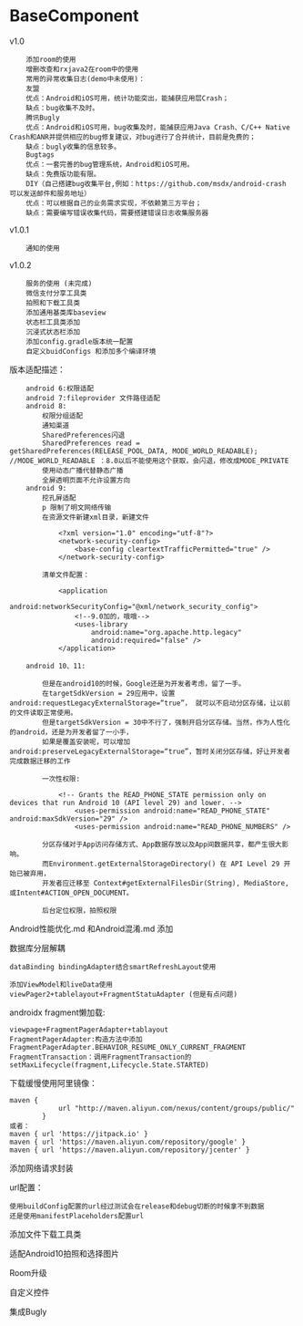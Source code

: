# BaseComponent
v1.0

        添加room的使用
        增删改查和rxjava2在room中的使用
        常用的异常收集日志(demo中未使用)：
        友盟
        优点：Android和iOS可用，统计功能突出，能捕获应用层Crash；
        缺点：bug收集不及时。
        腾讯Bugly
        优点：Android和iOS可用，bug收集及时，能捕获应用Java Crash、C/C++ Native Crash和ANR并提供相应的bug修复建议，对bug进行了合并统计，目前是免费的；
        缺点：bugly收集的信息较多。
        Bugtags
        优点：一套完善的bug管理系统，Android和iOS可用。
        缺点：免费版功能有限。
        DIY（自己搭建bug收集平台,例如：https://github.com/msdx/android-crash  可以发送邮件和服务地址）
        优点：可以根据自己的业务需求实现，不依赖第三方平台；
        缺点：需要编写错误收集代码，需要搭建错误日志收集服务器

v1.0.1

        通知的使用
v1.0.2

        服务的使用 (未完成)
        微信支付分享工具类
        拍照和下载工具类
        添加通用基类库baseview
        状态栏工具类添加
        沉浸式状态栏添加
        添加config.gradle版本统一配置
        自定义buidConfigs 和添加多个编译环境

版本适配描述：

        android 6:权限适配
        android 7:fileprovider 文件路径适配
        android 8:
            权限分组适配
            通知渠道
            SharedPreferences闪退
            SharedPreferences read = getSharedPreferences(RELEASE_POOL_DATA, MODE_WORLD_READABLE); //MODE_WORLD_READABLE ：8.0以后不能使用这个获取，会闪退，修改成MODE_PRIVATE
            使用动态广播代替静态广播
            全屏透明页面不允许设置方向
        android 9:
            挖孔屏适配
            p 限制了明文网络传输
            在资源文件新建xml目录，新建文件

                <?xml version="1.0" encoding="utf-8"?>
                <network-security-config>
                    <base-config cleartextTrafficPermitted="true" />
                </network-security-config>

            清单文件配置：

                <application
                    android:networkSecurityConfig="@xml/network_security_config">
                    <!--9.0加的，哦哦-->
                    <uses-library
                        android:name="org.apache.http.legacy"
                        android:required="false" />
                </application>

        android 10、11:

            但是在android10的时候，Google还是为开发者考虑，留了一手。
            在targetSdkVersion = 29应用中，设置android:requestLegacyExternalStorage=“true”， 就可以不启动分区存储，让以前的文件读取正常使用。
            但是targetSdkVersion = 30中不行了，强制开启分区存储。当然，作为人性化的android，还是为开发者留了一小手，
            如果是覆盖安装呢，可以增加android:preserveLegacyExternalStorage=“true”，暂时关闭分区存储，好让开发者完成数据迁移的工作

            一次性权限:

                <!-- Grants the READ_PHONE_STATE permission only on devices that run Android 10 (API level 29) and lower. -->
                    <uses-permission android:name="READ_PHONE_STATE" android:maxSdkVersion="29" />
                    <uses-permission android:name="READ_PHONE_NUMBERS" />

            分区存储对于App访问存储方式、App数据存放以及App间数据共享，都产生很大影响。
            而Environment.getExternalStorageDirectory() 在 API Level 29 开始已被弃用，
            开发者应迁移至 Context#getExternalFilesDir(String), MediaStore, 或Intent#ACTION_OPEN_DOCUMENT。
            
            后台定位权限，拍照权限
            
            
Android性能优化.md 和Android混淆.md 添加


数据库分层解耦

    dataBinding bindingAdapter结合smartRefreshLayout使用

    添加ViewModel和liveData使用
    viewPager2+tablelayout+FragmentStatuAdapter (但是有点问题)
        
androidx fragment懒加载:

    viewpage+FragmentPagerAdapter+tablayout
    FragmentPagerAdapter:构造方法中添加 FragmentPagerAdapter.BEHAVIOR_RESUME_ONLY_CURRENT_FRAGMENT
    FragmentTransaction：调用FragmentTransaction的setMaxLifecycle(fragment,Lifecycle.State.STARTED)
            
            
下载缓慢使用阿里镜像：
            
    maven {
                url "http://maven.aliyun.com/nexus/content/groups/public/"
            }
    或者：
    maven { url 'https://jitpack.io' }
    maven { url 'https://maven.aliyun.com/repository/google' }
    maven { url 'https://maven.aliyun.com/repository/jcenter' }
           
添加网络请求封装
 
url配置：
    
    使用buildConfig配置的url经过测试会在release和debug切断的时候拿不到数据
    还是使用manifestPlaceholders配置url
    
添加文件下载工具类

适配Android10拍照和选择图片
            
Room升级

自定义控件

集成Bugly